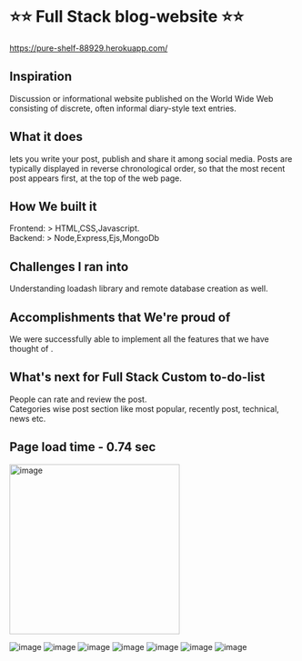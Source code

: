
#                          ⭐⭐ Full Stack blog-website  ⭐⭐

https://pure-shelf-88929.herokuapp.com/

## Inspiration
 Discussion or informational website published on the World Wide Web consisting of discrete, often informal diary-style text entries.

## What it does
lets you write your post, publish and share it among social media. Posts are typically displayed in reverse chronological order, so that the most recent post appears first, at the top of the web page.

##  How We built it
Frontend: > HTML,CSS,Javascript.<br>
Backend:  > Node,Express,Ejs,MongoDb

## Challenges I ran into
Understanding loadash library and remote database creation as well.


## Accomplishments that We're proud of
We were successfully able to implement all the features that we have thought of .


## What's next for Full Stack Custom to-do-list 
People can rate and review the post.<br>
Categories wise post section like most popular, recently post, technical, news etc.



## Page load time  - 0.74 sec
<img width="299" alt="image" src="https://user-images.githubusercontent.com/68156079/174447201-22a675e2-088c-4fc7-af7f-d96342c24b52.png">

![image](https://user-images.githubusercontent.com/68156079/174447230-7043c70d-b3cc-4189-8ea7-069301203474.png)
![image](https://user-images.githubusercontent.com/68156079/174447245-3765c1da-6be8-469a-ac4e-fa69274b7873.png)
![image](https://user-images.githubusercontent.com/68156079/174447402-04e9849d-70ef-4718-85a2-a0b6f2598f5a.png)
![image](https://user-images.githubusercontent.com/68156079/174447421-dcd7ef57-92cc-4494-8090-a801b3aa7f9e.png)
![image](https://user-images.githubusercontent.com/68156079/174447437-fc72affc-4ae1-4664-ba65-980795b8fe1f.png)
![image](https://user-images.githubusercontent.com/68156079/174447450-474cae21-3e4a-4624-954e-b02c141dfe1e.png)
![image](https://user-images.githubusercontent.com/68156079/174447523-f8837f2e-0fd9-4def-b2e1-81741abe61b2.png)

